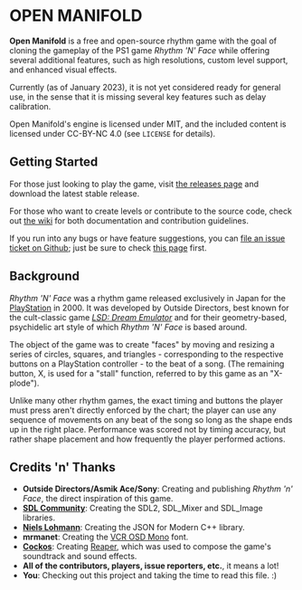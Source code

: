 ﻿# OPEN MANIFOLD

**Open Manifold** is a free and open-source rhythm game with the goal of cloning the gameplay of the PS1 game *Rhythm 'N' Face* while offering several additional features, such as high resolutions, custom level support, and enhanced visual effects.

Currently (as of January 2023), it is not yet considered ready for general use, in the sense that it is missing several key features such as delay calibration.

Open Manifold's engine is licensed under MIT, and the included content is licensed under CC-BY-NC 4.0 (see `LICENSE` for details).

## Getting Started
For those just looking to play the game, visit [the releases page](https://github.com/open-manifold/Open-Manifold/releases) and download the latest stable release.

For those who want to create levels or contribute to the source code, check out [the wiki](https://github.com/open-manifold/Open-Manifold/wiki) for both documentation and contribution guidelines.

If you run into any bugs or have feature suggestions, you can [file an issue ticket on Github](https://github.com/open-manifold/Open-Manifold/issues); just be sure to check [this page](https://github.com/open-manifold/Open-Manifold/wiki/Troubleshooting) first.

## Background

*Rhythm 'N' Face* was a rhythm game released exclusively in Japan for the [PlayStation](https://en.wikipedia.org/wiki/PlayStation_%28console%29) in 2000. It was developed by Outside Directors, best known for the cult-classic game _[LSD: Dream Emulator](https://en.wikipedia.org/wiki/LSD:_Dream_Emulator)_ and for their geometry-based, psychidelic art style of which *Rhythm 'N' Face* is based around.
  
The object of the game was to create "faces" by moving and resizing a series of circles, squares, and triangles - corresponding to the respective buttons on a PlayStation controller - to the beat of a song. (The remaining button, X, is used for a "stall" function, referred to by this game as an "X-plode").

Unlike many other rhythm games, the exact timing and buttons the player must press aren't directly enforced by the chart; the player can use any sequence of movements on any beat of the song so long as the shape ends up in the right place.  Performance was scored not by timing accuracy, but rather shape placement and how frequently the player performed actions.

## Credits 'n' Thanks
 - **Outside Directors/Asmik Ace/Sony**: Creating and publishing *Rhythm 'n' Face*, the direct inspiration of this game.
 - **[SDL Community](https://www.libsdl.org/)**: Creating the SDL2, SDL_Mixer and SDL_Image libraries.
 - **[Niels Lohmann](https://github.com/nlohmann)**: Creating the JSON for Modern C++ library.
 - **mrmanet**: Creating the [VCR OSD Mono](https://www.dafont.com/vcr-osd-mono.font) font.
 - **[Cockos](https://www.cockos.com/)**: Creating [Reaper](https://www.reaper.fm/index.php), which was used to compose the game's soundtrack and sound effects.
 - **All of the contributors, players, issue reporters, etc.**, it means a lot!
 - **You**: Checking out this project and taking the time to read this file. :)
